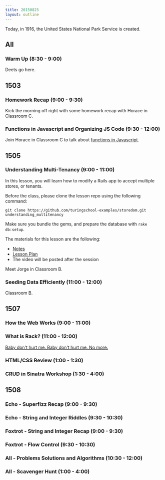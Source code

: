 ```yaml
---
title: 20150825
layout: outline
---
```


Today, in 1916, the United States National Park Service is created.

## All

### Warm Up (8:30 - 9:00)

Deets go here.

## 1503

### Homework Recap (9:00 - 9:30)

Kick the morning off right with some homework recap with Horace in Classroom C.

### Functions in Javascript and Organizing JS Code (9:30 - 12:00)

Join Horace in Classroom C to talk about [functions in Javascript](https://github.com/turingschool/lesson_plans/blob/master/ruby_04-apis_and_scalability/six_rules_for_js_functions.markdown).

## 1505

### Understanding Multi-Tenancy (9:00 - 11:00)

In this lesson, you will learn how to modify a Rails app to accept multiple stores, or tenants.

Before the class, please clone the lesson repo using the following command:

```
git clone https://github.com/turingschool-examples/storedom.git understanding_multitenancy
```

Make sure you bundle the gems, and prepare the database with `rake db:setup`.

The materials for this lesson are the following:

* [Notes](#)
* [Lesson Plan](#)
* The video will be posted after the session

Meet Jorge in Classroom B.

### Seeding Data Efficiently (11:00 - 12:00)

Classroom B.


## 1507

### How the Web Works (9:00 - 11:00)

### What is Rack? (11:00 - 12:00)

[Baby don't hurt me. Baby don't hurt me. No more.](https://www.youtube.com/watch?v=HEXWRTEbj1I)

### HTML/CSS Review (1:00 - 1:30)

### CRUD in Sinatra Workshop (1:30 - 4:00)


## 1508

### Echo - Superfizz Recap (9:00 - 9:30)

### Echo - String and Integer Riddles (9:30 - 10:30)

### Foxtrot - String and Integer Recap (9:00 - 9:30)

### Foxtrot - Flow Control (9:30 - 10:30)

### All - Problems Solutions and Algorithms (10:30 - 12:00)

### All - Scavenger Hunt (1:00 - 4:00)

